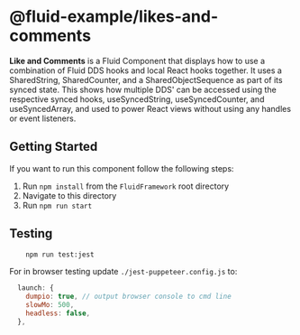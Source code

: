 # @fluid-example/likes-and-comments

**Like and Comments** is a Fluid Component that displays how to use a combination of Fluid DDS hooks and local React hooks together.
It uses a SharedString, SharedCounter, and a SharedObjectSequence as part of its synced state. This shows how multiple DDS' can be accessed using the respective synced hooks, useSyncedString, useSyncedCounter, and useSyncedArray, and used to power React views without using any handles or event listeners.

## Getting Started

If you want to run this component follow the following steps:

1. Run `npm install` from the `FluidFramework` root directory
2. Navigate to this directory
3. Run `npm run start`

## Testing

```bash
    npm run test:jest
```

For in browser testing update `./jest-puppeteer.config.js` to:

```javascript
  launch: {
    dumpio: true, // output browser console to cmd line
    slowMo: 500,
    headless: false,
  },
```
